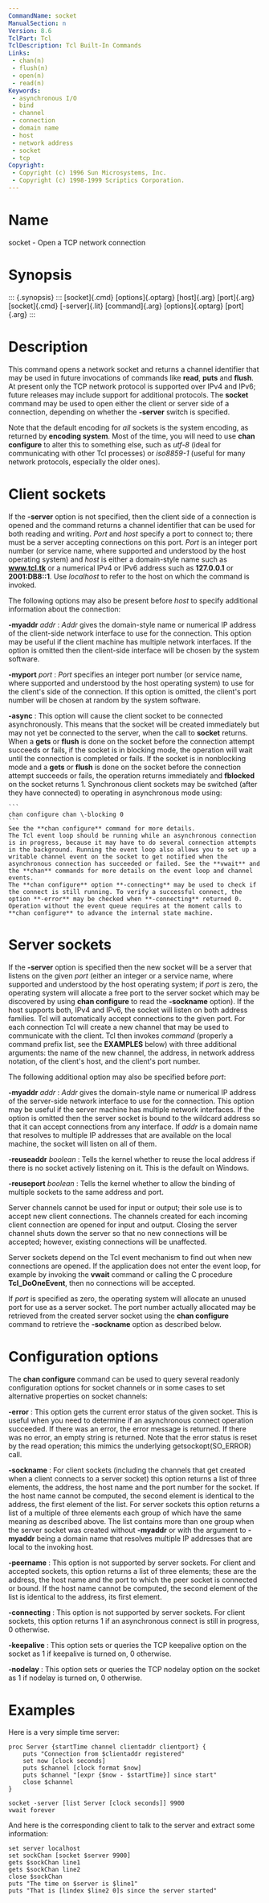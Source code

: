 ```yaml
---
CommandName: socket
ManualSection: n
Version: 8.6
TclPart: Tcl
TclDescription: Tcl Built-In Commands
Links:
 - chan(n)
 - flush(n)
 - open(n)
 - read(n)
Keywords:
 - asynchronous I/O
 - bind
 - channel
 - connection
 - domain name
 - host
 - network address
 - socket
 - tcp
Copyright:
 - Copyright (c) 1996 Sun Microsystems, Inc.
 - Copyright (c) 1998-1999 Scriptics Corporation.
---
```


# Name

socket - Open a TCP network connection

# Synopsis

::: {.synopsis} :::
[socket]{.cmd} [options]{.optarg} [host]{.arg} [port]{.arg}
[socket]{.cmd} [-server]{.lit} [command]{.arg} [options]{.optarg} [port]{.arg}
:::

# Description

This command opens a network socket and returns a channel identifier that may be used in future invocations of commands like **read**, **puts** and **flush**.  At present only the TCP network protocol is supported over IPv4 and IPv6; future releases may include support for additional protocols.  The **socket** command may be used to open either the client or server side of a connection, depending on whether the **-server** switch is specified.

Note that the default encoding for *all* sockets is the system encoding, as returned by **encoding system**.  Most of the time, you will need to use **chan configure** to alter this to something else, such as *utf-8* (ideal for communicating with other Tcl processes) or *iso8859-1* (useful for many network protocols, especially the older ones).

# Client sockets

If the **-server** option is not specified, then the client side of a connection is opened and the command returns a channel identifier that can be used for both reading and writing. *Port* and *host* specify a port to connect to;  there must be a server accepting connections on this port.  *Port* is an integer port number (or service name, where supported and understood by the host operating system) and *host* is either a domain-style name such as **www.tcl.tk** or a numerical IPv4 or IPv6 address such as **127.0.0.1** or **2001:DB8::1**. Use *localhost* to refer to the host on which the command is invoked.

The following options may also be present before *host* to specify additional information about the connection:

**-myaddr** *addr*
: *Addr* gives the domain-style name or numerical IP address of the client-side network interface to use for the connection. This option may be useful if the client machine has multiple network interfaces.  If the option is omitted then the client-side interface will be chosen by the system software.

**-myport** *port*
: *Port* specifies an integer port number (or service name, where supported and understood by the host operating system) to use for the client's side of the connection.  If this option is omitted, the client's port number will be chosen at random by the system software.

**-async**
: This option will cause the client socket to be connected asynchronously. This means that the socket will be created immediately but may not yet be connected to the server, when the call to **socket** returns.
    When a **gets** or **flush** is done on the socket before the connection attempt succeeds or fails, if the socket is in blocking mode, the operation will wait until the connection is completed or fails. If the socket is in nonblocking mode and a **gets** or **flush** is done on the socket before the connection attempt succeeds or fails, the operation returns immediately and **fblocked** on the socket returns 1. Synchronous client sockets may be switched (after they have connected) to operating in asynchronous mode using:

    ```
    chan configure chan \-blocking 0
    ```
    See the **chan configure** command for more details.
    The Tcl event loop should be running while an asynchronous connection is in progress, because it may have to do several connection attempts in the background. Running the event loop also allows you to set up a writable channel event on the socket to get notified when the asynchronous connection has succeeded or failed. See the **vwait** and the **chan** commands for more details on the event loop and channel events.
    The **chan configure** option **-connecting** may be used to check if the connect is still running. To verify a successful connect, the option **-error** may be checked when **-connecting** returned 0.
    Operation without the event queue requires at the moment calls to **chan configure** to advance the internal state machine.


# Server sockets

If the **-server** option is specified then the new socket will be a server that listens on the given *port* (either an integer or a service name, where supported and understood by the host operating system; if *port* is zero, the operating system will allocate a free port to the server socket which may be discovered by using **chan configure** to read the **-sockname** option). If the host supports both, IPv4 and IPv6, the socket will listen on both address families. Tcl will automatically accept connections to the given port. For each connection Tcl will create a new channel that may be used to communicate with the client.  Tcl then invokes *command* (properly a command prefix list, see the **EXAMPLES** below) with three additional arguments: the name of the new channel, the address, in network address notation, of the client's host, and the client's port number.

The following additional option may also be specified before *port*:

**-myaddr** *addr*
: *Addr* gives the domain-style name or numerical IP address of the server-side network interface to use for the connection.  This option may be useful if the server machine has multiple network interfaces. If the option is omitted then the server socket is bound to the wildcard address so that it can accept connections from any interface. If *addr* is a domain name that resolves to multiple IP addresses that are available on the local machine, the socket will listen on all of them.

**-reuseaddr** *boolean*
: Tells the kernel whether to reuse the local address if there is no socket actively listening on it. This is the default on Windows.

**-reuseport** *boolean*
: Tells the kernel whether to allow the binding of multiple sockets to the same address and port.


Server channels cannot be used for input or output; their sole use is to accept new client connections. The channels created for each incoming client connection are opened for input and output. Closing the server channel shuts down the server so that no new connections will be accepted;  however, existing connections will be unaffected.

Server sockets depend on the Tcl event mechanism to find out when new connections are opened.  If the application does not enter the event loop, for example by invoking the **vwait** command or calling the C procedure **Tcl_DoOneEvent**, then no connections will be accepted.

If *port* is specified as zero, the operating system will allocate an unused port for use as a server socket.  The port number actually allocated may be retrieved from the created server socket using the **chan configure** command to retrieve the **-sockname** option as described below.

# Configuration options

The **chan configure** command can be used to query several readonly configuration options for socket channels or in some cases to set alternative properties on socket channels:

**-error**
: This option gets the current error status of the given socket.  This is useful when you need to determine if an asynchronous connect operation succeeded.  If there was an error, the error message is returned.  If there was no error, an empty string is returned.
    Note that the error status is reset by the read operation; this mimics the underlying getsockopt(SO_ERROR) call.

**-sockname**
: For client sockets (including the channels that get created when a client connects to a server socket) this option returns a list of three elements, the address, the host name and the port number for the socket. If the host name cannot be computed, the second element is identical to the address, the first element of the list.
    For server sockets this option returns a list of a multiple of three elements each group of which have the same meaning as described above. The list contains more than one group when the server socket was created without **-myaddr** or with the argument to **-myaddr** being a domain name that resolves multiple IP addresses that are local to the invoking host.

**-peername**
: This option is not supported by server sockets. For client and accepted sockets, this option returns a list of three elements; these are the address, the host name and the port to which the peer socket is connected or bound. If the host name cannot be computed, the second element of the list is identical to the address, its first element.

**-connecting**
: This option is not supported by server sockets. For client sockets, this option returns 1 if an asynchronous connect is still in progress, 0 otherwise.

**-keepalive**
: This option sets or queries the TCP keepalive option on the socket as 1 if keepalive is turned on, 0 otherwise.

**-nodelay**
: This option sets or queries the TCP nodelay option on the socket as 1 if nodelay is turned on, 0 otherwise.


# Examples

Here is a very simple time server:

```
proc Server {startTime channel clientaddr clientport} {
    puts "Connection from $clientaddr registered"
    set now [clock seconds]
    puts $channel [clock format $now]
    puts $channel "[expr {$now - $startTime}] since start"
    close $channel
}

socket -server [list Server [clock seconds]] 9900
vwait forever
```

And here is the corresponding client to talk to the server and extract some information:

```
set server localhost
set sockChan [socket $server 9900]
gets $sockChan line1
gets $sockChan line2
close $sockChan
puts "The time on $server is $line1"
puts "That is [lindex $line2 0]s since the server started"
```

